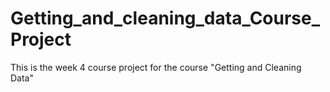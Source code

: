 # Getting_and_cleaning_data_Course_Project
This is the week 4 course project for the course "Getting and Cleaning Data"

